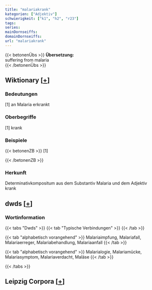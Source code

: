 ```yaml
---
title: "malariakrank"
kategorien: ["Adjektiv"]
schwierigkeit: ["k1", "h2", "r23"]
tags:
series:
mainDornseiffs:
domainDornseiffs:
url: "malariakrank"
---
```


{{< betonenÜbs >}}
**Übersetzung:**  
suffering from malaria  
{{< /betonenÜbs >}}

## Wiktionary [[+](https://de.wiktionary.org/wiki/malariakrank)]

### Bedeutungen
[1] an Malaria erkrankt  

### Oberbegriffe
[1] krank  

### Beispiele
{{< betonenZB >}}
[1]  

{{< /betonenZB >}}
### Herkunft
Determinativkompositum aus dem Substantiv Malaria und dem Adjektiv krank  



## dwds [[+](https://www.dwds.de/wb/malariakrank)]

### Wortinformation
{{< tabs "Dwds" >}}
{{< tab "Typische Verbindungen" >}}
{{< /tab >}}

{{< tab "alphabetisch vorangehend" >}}
Malariaimpfung, Malariafall, Malariaerreger, Malariabehandlung, Malariaanfall
{{< /tab >}}

{{< tab "alphabetisch vorangehend" >}}
Malarialogie, Malariamücke, Malariasymptom, Malariaverdacht, Maläse
{{< /tab >}}

{{< /tabs >}}

## Leipzig Corpora [[+](https://corpora.uni-leipzig.de/en/res?word=malariakrank&corpusId=deu_newscrawl-public_2018)]

